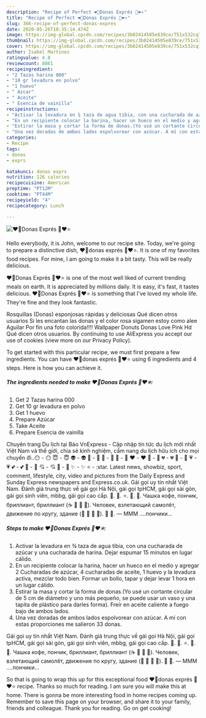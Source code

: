 ```yaml
---
description: "Recipe of Perfect ❤️🍩Donas Exprés 🍩❤️⭐"
title: "Recipe of Perfect ❤️🍩Donas Exprés 🍩❤️⭐"
slug: 366-recipe-of-perfect-donas-expres
date: 2020-05-26T18:35:14.474Z
image: https://img-global.cpcdn.com/recipes/3b02414505e839ce/751x532cq70/❤️🍩donas-expres-🍩❤️⭐-foto-principal.jpg
thumbnail: https://img-global.cpcdn.com/recipes/3b02414505e839ce/751x532cq70/❤️🍩donas-expres-🍩❤️⭐-foto-principal.jpg
cover: https://img-global.cpcdn.com/recipes/3b02414505e839ce/751x532cq70/❤️🍩donas-expres-🍩❤️⭐-foto-principal.jpg
author: Isabel Martinez
ratingvalue: 4.8
reviewcount: 8861
recipeingredient:
- "2 Tazas harina 000"
- "10 gr levadura en polvo"
- "1 huevo"
- " Azcar"
- " Aceite"
- " Esencia de vainilla"
recipeinstructions:
- "Activar la levadura en ¾ taza de agua tibia, con una cucharada de azúcar y una cucharada de harina. Dejar espumar 15 minutos en lugar cálido."
- "En un recipiente colocar la harina, hacer un hueco en el medio y agregar 2 Cucharadas de azúcar, 4 cucharadas de aceite, 1 huevo y la levadura activa, mezclar todo bien. Formar un bollo, tapar y dejar levar 1 hora en un lugar cálido."
- "Estirar la masa y cortar la forma de donas.(Yo usé un cortante circular de 5 cm de diámetro y uno más pequeño, se puede usar un vaso y una tapita de plástico para darles forma). Freír en aceite caliente a fuego bajo de ambos lados."
- "Una vez doradas de ambos lados espolvorear con azúcar. A mí con estas proporciones me salieron 33 donas."
categories:
- Recipe
tags:
- donas
- exprs

katakunci: donas exprs 
nutrition: 126 calories
recipecuisine: American
preptime: "PT12M"
cooktime: "PT44M"
recipeyield: "4"
recipecategory: Lunch

---
```



![❤️🍩Donas Exprés 🍩❤️⭐](https://img-global.cpcdn.com/recipes/3b02414505e839ce/751x532cq70/❤️🍩donas-expres-🍩❤️⭐-foto-principal.jpg)

Hello everybody, it is John, welcome to our recipe site. Today, we're going to prepare a distinctive dish, ❤️🍩donas exprés 🍩❤️⭐. It is one of my favorites food recipes. For mine, I am going to make it a bit tasty. This will be really delicious.

❤️🍩Donas Exprés 🍩❤️⭐ is one of the most well liked of current trending meals on earth. It is appreciated by millions daily. It is easy, it's fast, it tastes delicious. ❤️🍩Donas Exprés 🍩❤️⭐ is something that I've loved my whole life. They're fine and they look fantastic.

Rosquillas (Donas) esponjosas rápidas y deliciosas Qué dicen otros usuarios Si les encantan las donas y el color rosa sigamen estoy como alee Aguilar Por fin una foto colorida!!!! Wallpaper Donuts Donas Love Pink Hd Qué dicen otros usuarios. By continuing to use AliExpress you accept our use of cookies (view more on our Privacy Policy).


To get started with this particular recipe, we must first prepare a few ingredients. You can have ❤️🍩donas exprés 🍩❤️⭐ using 6 ingredients and 4 steps. Here is how you can achieve it.

<!--inarticleads1-->

##### The ingredients needed to make ❤️🍩Donas Exprés 🍩❤️⭐:

1. Get 2 Tazas harina 000
1. Get 10 gr levadura en polvo
1. Get 1 huevo
1. Prepare  Azúcar
1. Take  Aceite
1. Prepare  Esencia de vainilla


Chuyên trang Du lịch tại Báo VnExpress - Cập nhập tin tức du lịch mới nhất Việt Nam và thế giới, chia sẻ kinh nghiệm, cẩm nang du lịch hữu ích cho mọi chuyến đi..😶 - :no_mouth: 😇 - :innocent: 👽 - :alien: 💛 - :yellow_heart: 💙 - :blue_heart: 💜 - :purple_heart: ❤️ - :heart: 💚 - :green_heart: 💔 - :broken_heart: 💓 - :heartbeat: 💗 - :heartpulse: 💕 - :two_hearts: 💞 - :revolving_hearts: 💘 - :cupid: 💖 - :sparkling_heart: ✨ - :sparkles: ⭐ - :star. Latest news, showbiz, sport, comment, lifestyle, city, video and pictures from the Daily Express and Sunday Express newspapers and Express.co.uk. Gái gọi uy tín nhất Việt Nam. Đánh giá trung thực về gái gọi Hà Nội, gái gọi tpHCM, gái gọi sài gòn, gái gọi sinh viên, mbbg, gái gọi cao cấp. 🍩. 🍪. ⭐. 🌟. 🌠. Чашка кофе, пончик, бриллиант, бриллиант (☕ 🍩 💎 💎). Человек, взлетающий самолёт, движение по кругу, здание (👨 🛫 🔄 🏢). 🤤 🍩. — МММ ….пончики… 

<!--inarticleads2-->

##### Steps to make ❤️🍩Donas Exprés 🍩❤️⭐:

1. Activar la levadura en ¾ taza de agua tibia, con una cucharada de azúcar y una cucharada de harina. Dejar espumar 15 minutos en lugar cálido.
1. En un recipiente colocar la harina, hacer un hueco en el medio y agregar 2 Cucharadas de azúcar, 4 cucharadas de aceite, 1 huevo y la levadura activa, mezclar todo bien. Formar un bollo, tapar y dejar levar 1 hora en un lugar cálido.
1. Estirar la masa y cortar la forma de donas.(Yo usé un cortante circular de 5 cm de diámetro y uno más pequeño, se puede usar un vaso y una tapita de plástico para darles forma). Freír en aceite caliente a fuego bajo de ambos lados.
1. Una vez doradas de ambos lados espolvorear con azúcar. A mí con estas proporciones me salieron 33 donas.


Gái gọi uy tín nhất Việt Nam. Đánh giá trung thực về gái gọi Hà Nội, gái gọi tpHCM, gái gọi sài gòn, gái gọi sinh viên, mbbg, gái gọi cao cấp. 🍩. 🍪. ⭐. 🌟. 🌠. Чашка кофе, пончик, бриллиант, бриллиант (☕ 🍩 💎 💎). Человек, взлетающий самолёт, движение по кругу, здание (👨 🛫 🔄 🏢). 🤤 🍩. — МММ ….пончики… 

So that is going to wrap this up for this exceptional food ❤️🍩donas exprés 🍩❤️⭐ recipe. Thanks so much for reading. I am sure you will make this at home. There is gonna be more interesting food in home recipes coming up. Remember to save this page on your browser, and share it to your family, friends and colleague. Thank you for reading. Go on get cooking!
